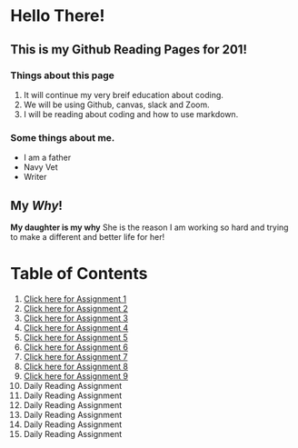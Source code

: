 # Hello There! 

## This is my Github Reading Pages for 201! 

### Things about this page
1. It will continue my very breif education about coding. 
1. We will be using Github, canvas, slack and Zoom. 
1. I will be reading about coding and how to use markdown. 

### Some things about me. 
* I am a father 
* Navy Vet 
* Writer 

## My *Why*! 
**My daughter is my why** She is the reason I am working so hard and trying to make a different and better life for her! 

# Table of Contents
1. [Click here for Assignment 1](201/class01.md) 
1. [Click here for Assignment 2](201/class02.md)
1. [Click here for Assignment 3](201/class.03.md)
1. [Click here for Assignment 4](201/class04.md)
1. [Click here for Assignment 5](201/class05.md)
1. [Click here for Assignment 6](201/class06.md)
1. [Click here for Assignment 7](201/class07.md)
1. [Click here for Assignment 8](201/class08.md)
1. [Click here for Assignment 9](201/class09.md)
1. Daily Reading Assignment
1. Daily Reading Assignment
1. Daily Reading Assignment
1. Daily Reading Assignment
1. Daily Reading Assignment
1. Daily Reading Assignment